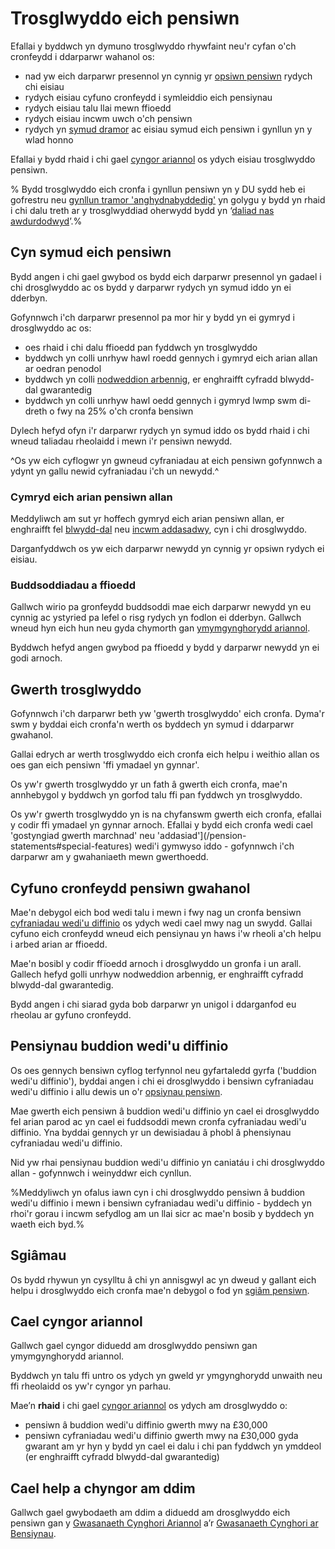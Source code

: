 # Trosglwyddo eich pensiwn

Efallai y byddwch yn dymuno trosglwyddo rhywfaint neu'r cyfan o'ch cronfeydd i ddarparwr wahanol os:

- nad yw eich darparwr presennol yn cynnig yr [opsiwn pensiwn](/pension-pot-options) rydych chi eisiau
- rydych eisiau cyfuno cronfeydd i symleiddio eich pensiynau
- rydych eisiau talu llai mewn ffioedd
- rydych eisiau incwm uwch o'ch pensiwn
- rydych yn [symud dramor](https://www.gov.uk/transferring-your-pension/transferring-to-an-overseas-pension-scheme) ac eisiau symud eich pensiwn i gynllun yn y wlad honno

Efallai y bydd rhaid i chi gael [cyngor ariannol](transfer-pension#getting-financial-advice) os ydych eisiau trosglwyddo pensiwn.

% Bydd trosglwyddo eich cronfa i gynllun pensiwn yn y DU sydd heb ei gofrestru neu [gynllun tramor 'anghydnabyddedig'](https://www.gov.uk/transferring-your-pension/transferring-to-an-overseas-pension-scheme) yn golygu y bydd yn rhaid i chi dalu treth ar y trosglwyddiad oherwydd bydd yn ‘[daliad nas awdurdodwyd](https://www.gov.uk/tax-on-pension/higher-tax-on-unauthorised-payments)’.%

## Cyn symud eich pensiwn

Bydd angen i chi gael gwybod os bydd eich darparwr presennol yn gadael i chi drosglwyddo ac os bydd y darparwr rydych yn symud iddo yn ei dderbyn.

Gofynnwch i'ch darparwr presennol pa mor hir y bydd yn ei gymryd i drosglwyddo ac os:

 - oes rhaid i chi dalu ffioedd pan fyddwch yn trosglwyddo
 - byddwch yn colli unrhyw hawl roedd gennych i gymryd eich arian allan ar oedran penodol
 - byddwch yn colli [nodweddion arbennig](/pension-statements#special-features), er enghraifft cyfradd blwydd-dal gwarantedig
 - byddwch yn colli unrhyw hawl oedd gennych i gymryd lwmp swm di-dreth o fwy na 25% o'ch cronfa bensiwn

Dylech hefyd ofyn i'r darparwr rydych yn symud iddo os bydd rhaid i chi wneud taliadau rheolaidd i mewn i'r pensiwn newydd.

^Os yw eich cyflogwr yn gwneud cyfraniadau at eich pensiwn gofynnwch a ydynt yn gallu newid cyfraniadau i'ch un newydd.^

### Cymryd eich arian pensiwn allan

Meddyliwch am sut yr hoffech gymryd eich arian pensiwn allan, er enghraifft fel [blwydd-dal](/guaranteed-income) neu [incwm addasadwy](/adjustable-income), cyn i chi drosglwyddo. 

Darganfyddwch os yw eich darparwr newydd yn cynnig yr opsiwn rydych ei eisiau.

### Buddsoddiadau a ffioedd

Gallwch wirio pa gronfeydd buddsoddi mae eich darparwr newydd yn eu cynnig  ac ystyried pa lefel o risg rydych yn fodlon ei dderbyn. Gallwch wneud hyn eich hun neu gyda chymorth gan [ymymgynghorydd ariannol](/financial-advice). 

Byddwch hefyd angen gwybod pa ffioedd y bydd y darparwr newydd yn ei godi arnoch.

## Gwerth trosglwyddo

Gofynnwch i'ch darparwr beth yw 'gwerth trosglwyddo' eich cronfa. Dyma'r swm y byddai eich cronfa'n werth os byddech yn symud i ddarparwr gwahanol. 

Gallai edrych ar werth trosglwyddo eich cronfa eich helpu i weithio allan os oes gan eich pensiwn 'ffi ymadael yn gynnar'. 

Os yw'r gwerth trosglwyddo yr un fath â gwerth eich cronfa, mae'n annhebygol y byddwch yn gorfod talu ffi pan fyddwch yn trosglwyddo.

Os yw'r gwerth trosglwyddo yn is na chyfanswm gwerth eich cronfa, efallai y codir ffi ymadael yn gynnar arnoch. Efallai y bydd eich cronfa wedi cael 'gostyngiad gwerth marchnad' neu 'addasiad'](/pension-statements#special-features) wedi'i gymwyso iddo - gofynnwch i'ch darparwr am y gwahaniaeth mewn gwerthoedd.
 
## Cyfuno cronfeydd pensiwn gwahanol

Mae'n debygol eich bod wedi talu i mewn i fwy nag un cronfa bensiwn [cyfraniadau wedi'u diffinio](/pension-types) os ydych wedi cael mwy nag un swydd. Gallai cyfuno eich cronfeydd wneud eich pensiynau yn haws i'w rheoli a'ch helpu i arbed arian ar ffioedd.

Mae'n bosibl y codir ffïoedd arnoch i drosglwyddo un gronfa i un arall. Gallech hefyd golli unrhyw nodweddion arbennig, er enghraifft cyfradd blwydd-dal gwarantedig.

Bydd angen i chi siarad gyda bob darparwr yn unigol i ddarganfod eu rheolau ar gyfuno cronfeydd.

## Pensiynau buddion wedi'u diffinio

Os oes gennych bensiwn cyflog terfynnol neu gyfartaledd gyrfa  ('buddion wedi'u diffinio'), byddai angen i chi ei drosglwyddo i bensiwn cyfraniadau wedi'u diffinio i allu dewis un o'r [opsiynau pensiwn](/pension-pot-options).

Mae gwerth eich pensiwn â buddion wedi'u diffinio yn cael ei drosglwyddo fel arian parod ac yn cael ei fuddsoddi mewn cronfa cyfraniadau wedi'u diffinio. Yna byddai gennych yr un dewisiadau â phobl â phensiynau cyfraniadau wedi'u diffinio.

Nid yw rhai pensiynau buddion wedi'u diffinio yn caniatáu i chi drosglwyddo allan - gofynnwch i weinyddwr eich cynllun.

%Meddyliwch yn ofalus iawn cyn i chi drosglwyddo pensiwn â buddion wedi'u diffinio i mewn i bensiwn cyfraniadau wedi'u diffinio - byddech yn rhoi'r gorau i incwm sefydlog am un llai sicr ac mae'n bosib y byddech yn waeth eich byd.%

## Sgiâmau

Os bydd rhywun yn cysylltu â chi yn annisgwyl ac yn dweud y gallant eich helpu i drosglwyddo eich cronfa mae'n debygol o fod yn [sgiâm pensiwn](/scams).

## Cael cyngor ariannol

Gallwch gael cyngor diduedd am drosglwyddo pensiwn gan ymymgynghorydd ariannol.

Byddwch yn talu ffi untro os ydych yn gweld yr ymgynghorydd unwaith neu ffi rheolaidd os yw'r cyngor yn parhau.

Mae’n **rhaid** i chi gael [cyngor ariannol](/financial-advice) os ydych am drosglwyddo o:

- pensiwn â buddion wedi'u diffinio gwerth mwy na £30,000
- pensiwn cyfraniadau wedi'u diffinio gwerth mwy na £30,000 gyda gwarant am yr hyn y bydd yn cael ei dalu i chi pan fyddwch yn ymddeol (er enghraifft cyfradd blwydd-dal gwarantedig)

## Cael help a chyngor am ddim

Gallwch gael gwybodaeth am ddim a diduedd am drosglwyddo eich pensiwn gan y [Gwasanaeth Cynghori Ariannol](https://www.moneyadviceservice.org.uk/en) a’r [Gwasanaeth Cynghori ar Bensiynau](http://www.pensionsadvisoryservice.org.uk).
